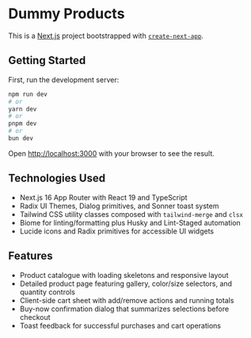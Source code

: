 # Dummy Products

This is a [Next.js](https://nextjs.org) project bootstrapped with [`create-next-app`](https://nextjs.org/docs/app/api-reference/cli/create-next-app).

## Getting Started

First, run the development server:

```bash
npm run dev
# or
yarn dev
# or
pnpm dev
# or
bun dev
```

Open [http://localhost:3000](http://localhost:3000) with your browser to see the result.

## Technologies Used

- Next.js 16 App Router with React 19 and TypeScript
- Radix UI Themes, Dialog primitives, and Sonner toast system
- Tailwind CSS utility classes composed with `tailwind-merge` and `clsx`
- Biome for linting/formatting plus Husky and Lint-Staged automation
- Lucide icons and Radix primitives for accessible UI widgets

## Features

- Product catalogue with loading skeletons and responsive layout
- Detailed product page featuring gallery, color/size selectors, and quantity controls
- Client-side cart sheet with add/remove actions and running totals
- Buy-now confirmation dialog that summarizes selections before checkout
- Toast feedback for successful purchases and cart operations
